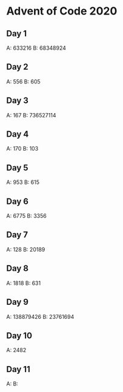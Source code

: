 # Advent of Code 2020

## Day 1
A: 633216
B: 68348924

## Day 2
A: 556
B: 605

## Day 3
A: 167
B: 736527114

## Day 4
A: 170
B: 103

## Day 5
A: 953
B: 615

## Day 6
A: 6775
B: 3356

## Day 7
A: 128
B: 20189

## Day 8
A: 1818
B: 631

## Day 9
A: 138879426
B: 23761694

## Day 10
A: 2482

## Day 11
A: 
B: 
